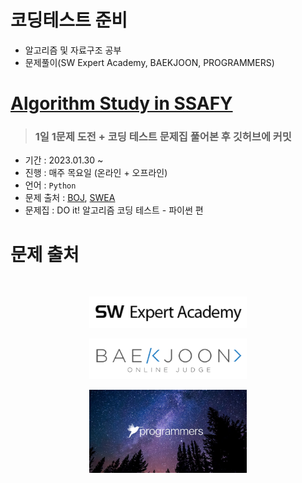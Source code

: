 # 코딩테스트 준비

- 알고리즘 및 자료구조 공부
- 문제풀이(SW Expert Academy, BAEKJOON, PROGRAMMERS)

# [Algorithm Study in SSAFY](https://github.com/blue4683/practice_ct/tree/main/STUDY)

> ### 1일 1문제 도전 + 코딩 테스트 문제집 풀어본 후 깃허브에 커밋

- 기간 : 2023.01.30 ~ 
- 진행 : 매주 목요일 (온라인 + 오프라인)
- 언어 : `Python`
- 문제 출처 : [BOJ](https://www.acmicpc.net/ "Baekjoon Online Judge"), [SWEA](https://swexpertacademy.com/main/main.do "SW Expert Academy")
- 문제집 : DO it! 알고리즘 코딩 테스트 - 파이썬 편

# 문제 출처

<br/>

<p align="center"><a href="https://swexpertacademy.com/main/main.do"><img src=./img/swea.png width=50% title="SW Expert Academy"></p>
<p align="center"><a href="https://www.acmicpc.net/"><img src=./img/baekjoon.png width=50% title="BAEKJOON"></p>
<p align="center"><a href="https://school.programmers.co.kr/"><img src=./img/pro.jpg width=50% title="PROGRAMMERS"></p>
